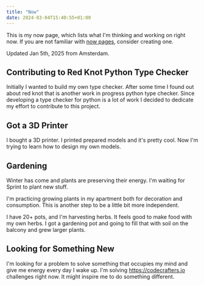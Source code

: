 ```yaml
---
title: "Now"
date: 2024-03-04T15:40:55+01:00
---
```


This is my now page, which lists what I'm thinking and working on right now.
If you are not familiar with [now pages](https://nownownow.com/about), consider creating one.

Updated Jan 5th, 2025 from Amsterdam.

## Contributing to Red Knot Python Type Checker

Initially I wanted to build my own type checker.
After some time I found out about red knot that is another work in progress python type checker.
Since developing a type checker for python is a lot of work I decided to dedicate my effort to contribute to this project.

## Got a 3D Printer

I bought a 3D printer. I printed prepared models and it's pretty cool.
Now I'm trying to learn how to design my own models.

## Gardening

Winter has come and plants are preserving their energy. I'm waiting for Sprint to plant new stuff.

I'm practicing growing plants in my apartment both for decoration and consumption.
This is another step to be a little bit more independent.

I have 20+ pots, and I'm harvesting herbs. It feels good to make food with my own herbs.
I got a gardening pot and going to fill that with soil on the balcony and grew larger plants.

## Looking for Something New

I'm looking for a problem to solve something that occupies my mind and give me energy every day I wake up.
I'm solving <https://codecrafters.io> challenges right now. It might inspire me to do something different.
